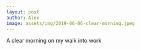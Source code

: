 ```yaml
---
layout: post
author: Alex
image: assets/img/2019-06-06-clear-morning.jpeg
---
```


A clear morning on my walk into work
